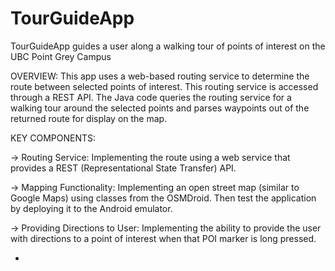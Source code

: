 TourGuideApp
============

TourGuideApp guides a user along a walking tour of points of interest on the UBC Point Grey Campus

OVERVIEW:
This app uses a web-based routing service to determine the route between selected points of interest. This routing service is accessed through a REST API. The Java code queries the routing service for a walking tour around the selected points and parses waypoints out of the returned route for display on the map.

KEY COMPONENTS:

-> Routing Service: Implementing the route using a web service that provides a REST (Representational State Transfer) API.

-> Mapping Functionality: Implementing an open street map (similar to Google Maps) using classes from the OSMDroid. Then test the application by deploying it to the Android emulator.

-> Providing Directions to User: Implementing the ability to provide the user with directions to a point of interest when that POI marker is long pressed.

-
